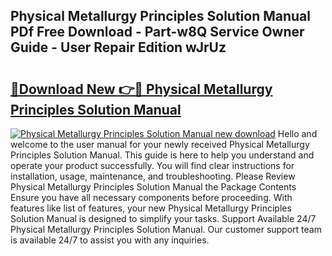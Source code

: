 ## Physical Metallurgy Principles Solution Manual PDf Free Download - Part-w8Q Service Owner Guide - User Repair Edition wJrUz

# <h2><a href="http://bc54399.oget.top/?id=Physical+Metallurgy+Principles+Solution+Manual">🔗Download New 👉🔴 Physical Metallurgy Principles Solution Manual</a></h2>

[![Physical Metallurgy Principles Solution Manual new download](https://i.imgur.com/5g1atiW.png)](http://bc54399.oget.top/?id=Physical+Metallurgy+Principles+Solution+Manual)
Hello and welcome to the user manual for your newly received Physical Metallurgy Principles Solution Manual. This guide is here to help you understand and operate your product successfully. You will find clear instructions for installation, usage, maintenance, and troubleshooting. Please Review Physical Metallurgy Principles Solution Manual the Package Contents Ensure you have all necessary components before proceeding. With features like list of features, your new Physical Metallurgy Principles Solution Manual is designed to simplify your tasks. Support Available 24/7 Physical Metallurgy Principles Solution Manual. Our customer support team is available 24/7 to assist you with any inquiries.
